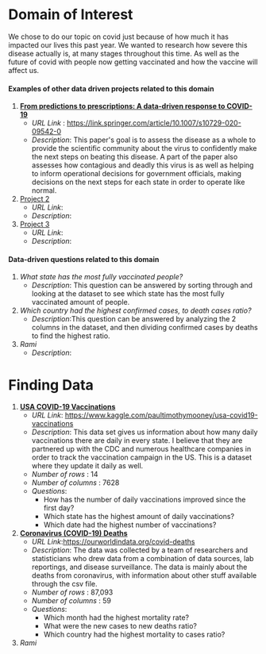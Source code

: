 # Domain of Interest

We chose to do our topic on covid just because of how much it has impacted our lives this past year. We wanted to research how severe this disease actually is, at many stages throughout this time. As well as the future of covid with people now getting vaccinated and how the vaccine will affect us.

#### Examples of other data driven projects related to this domain

1. **[From predictions to prescriptions: A data-driven response to COVID-19](https://link.springer.com/article/10.1007/s10729-020-09542-0)**
   - _URL Link_ : <https://link.springer.com/article/10.1007/s10729-020-09542-0>
   - _Description_: This paper's goal is to assess the disease as a whole to provide the scientific community about the virus to confidently make the next steps on beating this disease. A part of the paper also assesses how contagious and deadly this virus is as well as helping to inform operational decisions for government officials, making decisions on the next steps for each state in order to operate like normal.
2. [Project 2]()
   - _URL Link_:
   - _Description_:
3. [Project 3]()
   - _URL Link_:
   - _Description_:

#### Data-driven questions related to this domain

1. _What state has the most fully vaccinated people?_
   - _Description_: This question can be answered by sorting through and looking at the dataset to see which state has the most fully vaccinated amount of people.
2. _Which country had the highest confirmed cases, to death cases ratio?_
   - _Description_:This question can be answered by analyzing the 2 columns in the dataset, and then dividing confirmed cases by deaths to find the highest ratio.
3. _Rami_
   - _Description_:

# Finding Data

1. **[USA COVID-19 Vaccinations](https://www.kaggle.com/paultimothymooney/usa-covid19-vaccinations)**
   - _URL Link_: https://www.kaggle.com/paultimothymooney/usa-covid19-vaccinations
   - _Description_: This data set gives us information about how many daily vaccinations there are daily in every state. I believe that they are partnered up with the CDC and numerous healthcare companies in order to track the vaccination campaign in the US. This is a dataset where they update it daily as well.
   - _Number of rows_ : 14
   - _Number of columns_ : 7628
   - _Questions_:
     - How has the number of daily vaccinations improved since the first day?
     - Which state has the highest amount of daily vaccinations?
     - Which date had the highest number of vaccinations?
2. **[Coronavirus (COVID-19) Deaths](https://ourworldindata.org/covid-deaths)**
   - _URL Link_:https://ourworldindata.org/covid-deaths
   - _Description_: The data was collected by a team of researchers and statisticians who drew data from a combination of data sources, lab reportings, and disease surveillance. The data is mainly about the deaths from coronavirus, with information about other stuff available through the csv file.
   - _Number of rows_ : 87,093
   - _Number of columns_ : 59
   - _Questions_:
     - Which month had the highest mortality rate?
     - What were the new cases to new deaths ratio?
     - Which country had the highest mortality to cases ratio?
3. _Rami_

